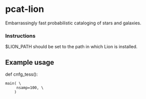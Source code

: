 # pcat-lion
Embarrassingly fast probabilistic cataloging of stars and galaxies.

### Instructions
$LION_PATH should be set to the path in which Lion is installed.

## Example usage

def cnfg_tess():

    main( \
         nsamp=100, \
        )
        
